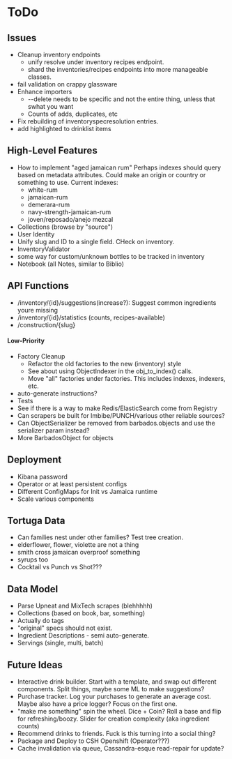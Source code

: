 ToDo
====

Issues
------
* Cleanup inventory endpoints
  * unify resolve under inventory recipes endpoint.
  * shard the inventories/recipes endpoints into more manageable classes.
* fail validation on crappy glassware
* Enhance importers
  * --delete needs to be specific and not the entire thing, unless that swhat you want
  * Counts of adds, duplicates, etc
* Fix rebuilding of inventoryspecresolution entries.
* add highlighted to drinklist items

High-Level Features
-------------------
* How to implement "aged jamaican rum"
  Perhaps indexes should query based on metadata
  attributes. Could make an origin or country or
  something to use.
  Current indexes:
    * white-rum
    * jamaican-rum
    * demerara-rum
    * navy-strength-jamaican-rum
    * joven/reposado/anejo mezcal
* Collections (browse by "source")
* User Identity
* Unify slug and ID to a single field. CHeck on inventory.
* InventoryValidator
* some way for custom/unknown bottles to be tracked in inventory
* Notebook (all Notes, similar to Biblio)

API Functions
-------------
* /inventory/{id}/suggestions(increase?): Suggest common ingredients youre missing
* /inventory/{id}/statistics (counts, recipes-available)
* /construction/{slug}

#### Low-Priority
* Factory Cleanup
  * Refactor the old factories to the new (inventory) style
  * See about using ObjectIndexer in the obj_to_index() calls.
  * Move "all" factories under factories. This includes indexes, indexers, etc.
* auto-generate instructions?
* Tests 
* See if there is a way to make Redis/ElasticSearch come from Registry
* Can scrapers be built for Imbibe/PUNCH/various other reliable sources?
* Can ObjectSerializer be removed from barbados.objects and use the serializer param instead?
* More BarbadosObject for objects

Deployment
----------
* Kibana password
* Operator or at least persistent configs
* Different ConfigMaps for Init vs Jamaica runtime
* Scale various components

Tortuga Data
------------
* Can families nest under other families? Test tree creation.
* elderflower, flower, violette are not a thing
* smith cross jamaican overproof something
* syrups too
* Cocktail vs Punch vs Shot???

Data Model
----------
* Parse Upneat and MixTech scrapes (blehhhhh)
* Collections (based on book, bar, something)
* Actually do tags
* "original" specs should not exist.
* Ingredient Descriptions - semi auto-generate.
* Servings (single, multi, batch)

Future Ideas
------------
* Interactive drink builder. Start with a template, and swap out different
  components. Split things, maybe some ML to make suggestions?
* Purchase tracker. Log your purchases to generate an average cost. Maybe
  also have a price logger? Focus on the first one.
* "make me something" spin the wheel. Dice + Coin? Roll a base and 
  flip for refreshing/boozy. Slider for creation complexity (aka ingredient counts)
* Recommend drinks to friends. Fuck is this turning into a social thing?
* Package and Deploy to CSH Openshift (Operator???)
* Cache invalidation via queue, Cassandra-esque read-repair for update?
